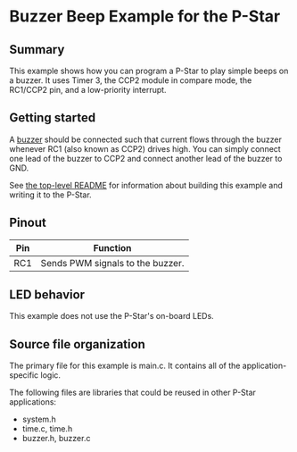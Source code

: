 # Buzzer Beep Example for the P-Star

## Summary

This example shows how you can program a P-Star to play simple beeps on a
buzzer.  It uses Timer 3, the CCP2 module in compare mode, the RC1/CCP2 pin, and
a low-priority interrupt.


## Getting started

A [buzzer] should be connected such that current flows through the buzzer
whenever RC1 (also known as CCP2) drives high.  You can simply connect one lead of the buzzer to CCP2 and connect another lead of the buzzer to GND.

See [the top-level README](../README.md) for information about building this
example and writing it to the P-Star.


## Pinout

| Pin | Function                                        |
|-----|-------------------------------------------------|
| RC1 | Sends PWM signals to the buzzer.                |


## LED behavior

This example does not use the P-Star's on-board LEDs.


## Source file organization

The primary file for this example is main.c.  It contains all of the
application-specific logic.

The following files are libraries that could be reused in other P-Star
applications:

- system.h
- time.c, time.h
- buzzer.h, buzzer.c

[buzzer]: https://www.pololu.com/product/1484
